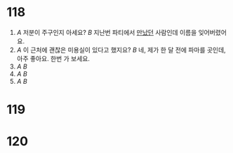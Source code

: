 # 118
1. *A* 저분이 주구인지 아세요?
   *B* 지난번 파티에서 <u>만났던</u> 사람인데 이름을 잊어버렸어요.
2. *A* 이 근처에 괜찮은 미용실이 있다고 했지요?
   *B* 네, 제가 한 달 전에 파마를 <u></u> 곳인데, 아주 좋아요. 한번 가 보세요.
3. *A*
   *B*<u></u>
4. *A*
   *B*<u></u>
5. *A*
   *B*<u></u>
# 119
# 120